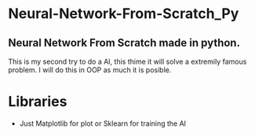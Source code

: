 # Neural-Network-From-Scratch_Py

## Neural Network From Scratch made in python.

This is my second try to do a AI, this thime it will solve a extremily famous problem.
I will do this in OOP as much it is posible. 


# Libraries
- Just Matplotlib for plot or Sklearn for training the AI

